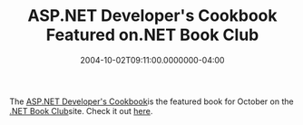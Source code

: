 ﻿---
title: ASP.NET Developer's Cookbook Featured on.NET Book Club
date: "2004-10-02T09:11:00.0000000-04:00"
description: The ASP.NET Developer's Cookbook is the featured book for October
featuredImage: /img/book-4600757_1280.jpg
---

The [ASP.NET Developer's Cookbook](http://aspalliance.com/cookbook)is the featured book for October on the [.NET Book Club](http://dotnetbookclub.org/)site. Check it out [here](http://www.dotnetbookclub.org/Books/BookDetail.aspx?ID=0672325241).

